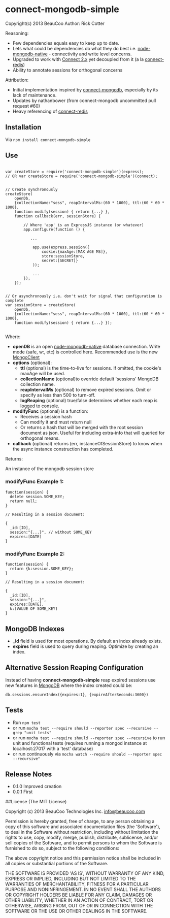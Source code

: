 # connect-mongodb-simple
Copyright(c) 2013 BeauCoo
Author: Rick Cotter

Reasoning:

* Few dependencies equals easy to keep up to date.
* Lets what could be dependencies do what they do best i.e.
[node-mongodb-native](http://github.com/christkv/node-mongodb-native) - connectivity and write level concerns.
* Upgraded to work with [Connect 2.x](http://www.senchalabs.org/connect/) yet decoupled from it
(a la [connect-redis](https://github.com/visionmedia/connect-redis))
* Ability to annotate sessions for orthogonal concerns

Attribution:

* Initial implementation inspired by [connect-mongodb](https://npmjs.org/package/connect-mongodb), especially by its lack of maintenance.
* Updates by nathanbower (from connect-mongodb uncommitted pull request #60)
* Heavy referencing of [connect-redis](https://github.com/visionmedia/connect-redis)


## Installation

Via <code>npm install connect-mongodb-simple</code>


## Use

<pre><code>
var createStore = require('connect-mongodb-simple')(express);
// OR var createStore = require('connect-mongodb-simple')(connect);


// Create synchronously
createStore(
    openDb,
    {collectionName:"sess", reapIntervalMs:(60 * 1000), ttl:(60 * 60 * 1000},
    function modify(session) { return {...} },
    function callback(err, sessionStore) {

        // Where 'app' is an ExpressJS instance (or whatever)
        app.configure(function () {

           ...

            app.use(express.session({
                cookie:{maxAge:[MAX AGE MS]},
                store:sessionStore,
                secret:[SECRET]}
            ));

            ...
        });
    });


// Or asynchronously i.e. don't wait for signal that configuration is complete
var sessionStore = createStore(
    openDb,
    {collectionName:"sess", reapIntervalMs:(60 * 1000), ttl:(60 * 60 * 1000},
    function modify(session) { return {...} });

</code></pre>


Where:

* **openDB** is an open [node-mongodb-native](http://github.com/christkv/node-mongodb-native) database connection.
Write mode (safe, w:, etc) is controlled here. Recommended use is the new [MongoClient](http://mongodb.github.com/node-mongodb-native/api-generated/mongoclient.html)
* **options** (optional):
    * **ttl** (optional) is the time-to-live for sessions. If omitted, the cookie's maxAge will be used.
    * **collectionName** (optional)to override default 'sessions' MongoDB collection name.
    * **reapIntervalMs** (optional) to remove expired sessions. Omit or specify as less than 500 to turn-off.
    * **logReaping** (optional) true/false determines whether each reap is logged to console.
* **modifyFunc** (optional) is a function:
    * Receives a session hash
    * Can modify it and must return null
    * Or returns a hash that will be merged with the root session document as json. Useful for including extra-info
that will queried for orthogonal means.
* **callback** (optional) returns (err, instanceOfSessionStore) to know when the async instance construction has completed.

Returns:

An instance of the mongodb session store


### modifyFunc Example 1:
    function(session) {
      delete session.SOME_KEY;
      return null;
    }

    // Resulting in a session document:

    {
      _id:[ID],
      session:"{...}", // without SOME_KEY
      expires:[DATE]
    }

### modifyFunc Example 2:
    function(session) {
      return {k:session.SOME_KEY};
    }

    // Resulting in a session document:

    {
      _id:[ID],
      session:"{...}",
      expires:[DATE],
      k:[VALUE OF SOME_KEY]
    }


## MongoDB Indexes
* **_id** field is used for most operations. By default an index already exists.
* **expires** field is used to query during reaping. Optimize by creating an index.


## Alternative Session Reaping Configuration

Instead of having **connect-mongodb-simple** reap expired sessions use new features in
[MongoDB](http://docs.mongodb.org/manual/tutorial/expire-data/) where the index created could be:
<pre>
<code>db.sessions.ensureIndex({expires:1}, {expireAfterSeconds:3600})</code>
</pre>


## Tests

* Run <code>npm test</code>
* or run `mocha test --require should --reporter spec --recursive --grep "unit tests"`
* or run `mocha test --require should --reporter spec --recursive` to run unit and functional tests (requires running
  a mongod instance at localhost:27017 with a 'test' database)
* or run continuously via `mocha watch --require should --reporter spec --recursive"`


## Release Notes

* 0.1.0 Improved creation
* 0.0.1 First

##License
(The MIT License)

Copyright (c) 2013 BeauCoo Technologies Inc. <info@beaucoo.com>

Permission is hereby granted, free of charge, to any person obtaining a copy of this software and associated documentation files (the 'Software'), to deal in the Software without restriction, including without limitation the rights to use, copy, modify, merge, publish, distribute, sublicense, and/or sell copies of the Software, and to permit persons to whom the Software is furnished to do so, subject to the following conditions:

The above copyright notice and this permission notice shall be included in all copies or substantial portions of the Software.

THE SOFTWARE IS PROVIDED 'AS IS', WITHOUT WARRANTY OF ANY KIND, EXPRESS OR IMPLIED, INCLUDING BUT NOT LIMITED TO THE WARRANTIES OF MERCHANTABILITY, FITNESS FOR A PARTICULAR PURPOSE AND NONINFRINGEMENT. IN NO EVENT SHALL THE AUTHORS OR COPYRIGHT HOLDERS BE LIABLE FOR ANY CLAIM, DAMAGES OR OTHER LIABILITY, WHETHER IN AN ACTION OF CONTRACT, TORT OR OTHERWISE, ARISING FROM, OUT OF OR IN CONNECTION WITH THE SOFTWARE OR THE USE OR OTHER DEALINGS IN THE SOFTWARE.

